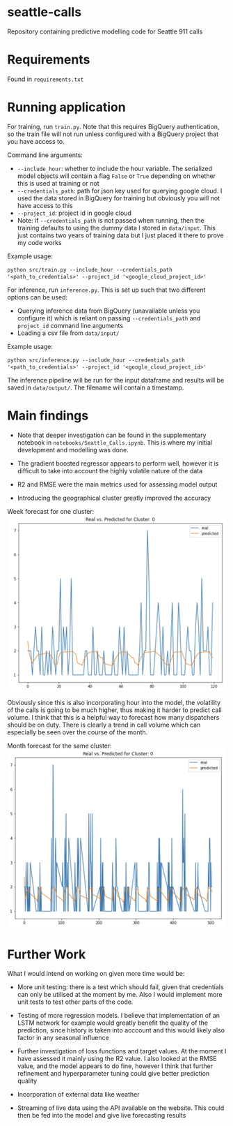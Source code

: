 # seattle-calls
Repository containing predictive modelling code for Seattle 911 calls

# Requirements 
Found in `requirements.txt`

# Running application
For training, run `train.py`. Note that this requires BigQuery authentication, so the train file will not run unless configured with a BigQuery project that you have access to. 

Command line arguments:

- `--include_hour`: whether to include the hour variable. The serialized model objects will contain a flag `False` or `True` depending on whether this is used at training or not
- `--credentials_path`: path for json key used for querying google cloud. I used the data stored in BigQuery for training but obviously you will not have access to this
- `--project_id`: project id in google cloud
- Note: if `--credentials_path` is not passed when running, then the training defaults to using the dummy data I stored in `data/input`. This just contains two years of training data but I just placed it there to prove my code works

Example usage:
```
python src/train.py --include_hour --credentials_path '<path_to_credentials>' --project_id '<google_cloud_project_id>'
```

For inference, run `inference.py`. This is set up such that two different options can be used:

- Querying inference data from BigQuery (unavailable unless you configure it) which is reliant on passing `--credentials_path` and `project_id` command line arguments
- Loading a csv file from `data/input/`

Example usage:
```
python src/inference.py --include_hour --credentials_path '<path_to_credentials>' --project_id '<google_cloud_project_id>'
```

The inference pipeline will be run for the input dataframe and results will be saved in `data/output/`. The filename will contain a timestamp.

# Main findings

- Note that deeper investigation can be found in the supplementary notebook in `notebooks/Seattle_Calls.ipynb`. This is where my initial development and modelling was done.

- The gradient boosted regressor appears to perform well, however it is difficult to take into account the highly volatile nature of the data

- R2 and RMSE were the main metrics used for assessing model output

- Introducing the geographical cluster greatly improved the accuracy

Week forecast for one cluster:
![image](weekly.png)

Obviously since this is also incorporating hour into the model, the volatility of the calls is going to be much higher, thus making it harder to predict call volume. I think that this is a helpful way to forecast how many dispatchers should be on duty. There is clearly a trend in call volume which can especially be seen over the course of the month.

Month forecast for the same cluster:
![image](monthly.png)

# Further Work

What I would intend on working on given more time would be:

- More unit testing: there is a test which should fail, given that credentials can only be utilised at the moment by me. Also I would implement more unit tests to test other parts of the code.

- Testing of more regression models. I believe that implementation of an LSTM network for example would greatly benefit the quality of the prediction, since history is taken into acccount and this would likely also factor in any seasonal influence

- Further investigation of loss functions and target values. At the moment I have assessed it mainly using the R2 value. I also looked at the RMSE value, and the model appears to do fine, however I think that further refinement and hyperparameter tuning could give better prediction quality

- Incorporation of external data like weather

- Streaming of live data using the API available on the website. This could then be fed into the model and give live forecasting results
